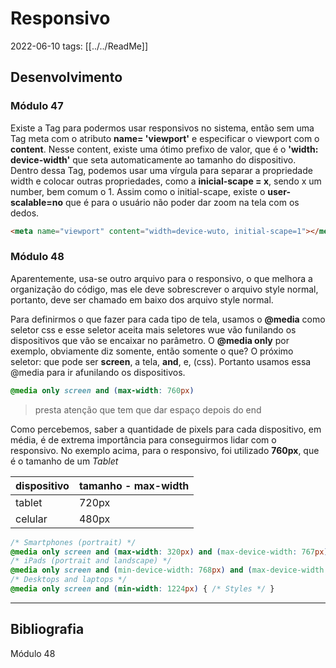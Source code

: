 # Responsivo
2022-06-10
tags: [[../../ReadMe]]

## Desenvolvimento

### Módulo 47

Existe a Tag **<meta>** para podermos usar responsivos no sistema, então sem uma Tag meta com o atributo **name= 'viewport'** e especificar o viewport com o **content**. Nesse content, existe uma ótimo prefixo de valor, que é o **'width: device-width'** que seta automaticamente ao tamanho do dispositivo. Dentro dessa Tag, podemos usar uma vírgula para separar a propriedade width e colocar outras propriedades, como a **inicial-scape = x**, sendo x um number, bem comum o 1. Assim como o initial-scape, existe o **user-scalable=no** que é para o usuário não poder dar zoom na tela com os dedos.

~~~html
<meta name="viewport" content="width=device-wuto, initial-scape=1"></meta>
~~~

### Módulo 48

Aparentemente, usa-se outro arquivo para o responsivo, o que melhora a organização do código, mas ele deve sobrescrever o arquivo style normal, portanto, deve ser chamado em baixo dos arquivo style normal. 

Para definirmos o que fazer para cada tipo de tela, usamos o **@media** como seletor css e esse seletor aceita mais seletores wue vão funilando os dispositivos que vão se encaixar no parâmetro. O **@media only** por exemplo, obviamente diz somente, então somente o que? O próximo seletor: que pode ser **screen**, a tela, **and**, e, (css). Portanto usamos essa @media para ir afunilando os dispositivos. 

~~~css
@media only screen and (max-width: 760px)
~~~

> presta atenção que tem que dar espaço depois do end

Como percebemos, saber a quantidade de pixels para cada dispositivo, em média, é de extrema importância para conseguirmos lidar com o responsivo. No exemplo acima, para o responsivo, foi utilizado **760px**, que é o tamanho de um *Tablet*


| dispositivo | tamanho - max-width |
| ----------- | ------------------- |
| tablet      | 720px               |
| celular     | 480px               |


~~~css
/* Smartphones (portrait) */
@media only screen and (max-width: 320px) and (max-device-width: 767px) { /* Styles */ } 
/* iPads (portrait and landscape) */
@media only screen and (min-device-width: 768px) and (max-device-width: 1024px) { /* Styles */ }
/* Desktops and laptops */
@media only screen and (min-width: 1224px) { /* Styles */ }
~~~

-----------------------------------------------
## Bibliografia

Módulo 48




